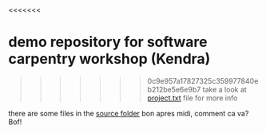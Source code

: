 <<<<<<<
# demo repository for software carpentry workshop (Kendra)
>>>>>>> 0c9e957a17827325c359977840eb212be5e6e9b7
take a look at [project.txt](project.txt) file for more info

there are some files in the [source folder](source/)
bon apres midi, comment ca va?
Bof!
